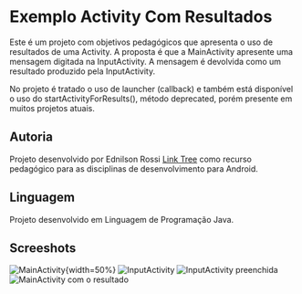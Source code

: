 # Exemplo Activity Com Resultados

Este é um projeto com objetivos pedagógicos que apresenta o uso de resultados de uma Activity. A proposta
é que a MainActivity apresente uma mensagem digitada na InputActivity. A mensagem é devolvida como 
um resultado produzido pela InputActivity.

No projeto é tratado o uso de launcher (callback) e também está disponível o uso do startActivityForResults(),
método deprecated, porém presente em muitos projetos atuais.

## Autoria

Projeto desenvolvido por Ednilson Rossi [Link Tree](https://linktr.ee/ednilsonrossi) como recurso pedagógico para as 
disciplinas de desenvolvimento para Android.

## Linguagem

Projeto desenvolvido em Linguagem de Programação Java.

## Screeshots

![MainActivity](https://github.com/ednilsonrossi/AppExemploActivityComResultado){width=50%}
![InputActivity](https://github.com/ednilsonrossi/AppExemploActivityComResultado)
![InputActivity preenchida](https://github.com/ednilsonrossi/AppExemploActivityComResultado)
![MainActivity com o resultado](https://github.com/ednilsonrossi/AppExemploActivityComResultado)
